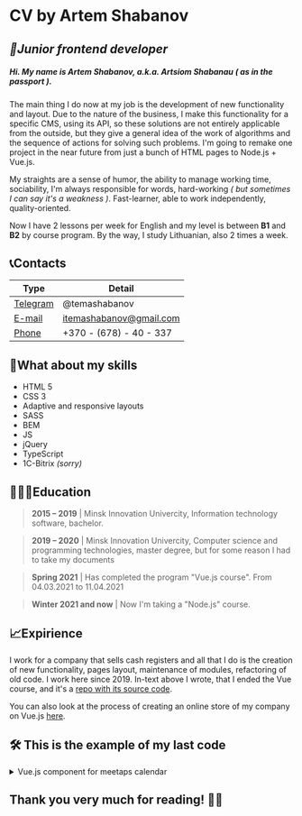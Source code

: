 # CV by Artem Shabanov
## _🚀Junior frontend developer_

##### Hi. My name is Artem Shabanov, a.k.a. Artsiom Shabanau _( as in the passport )_.

The main thing I do now at my job is the development of new functionality and layout. Due to the nature of the business, I make this functionality for a specific CMS, using its API, so these solutions are not entirely applicable from the outside, but they give a general idea of the work of algorithms and the sequence of actions for solving such problems. I'm going to remake one project in the near future from just a bunch of HTML pages to Node.js + Vue.js.

My straights are a sense of humor, the ability to manage working time, sociability, I'm always responsible for words, hard-working _( but sometimes I can say it's a weakness )_. Fast-learner, able to work independently, quality-oriented.

Now I have 2 lessons per week for English and my level is between __B1__ and __B2__ by course program. By the way, I study Lithuanian, also 2 times a week.

## 📞Contacts

| Type | Detail |
| ------ | ------ |
| [Telegram](https://t.me/temashabanov) | @temashabanov |
| [E-mail](mailto:itemashabanov@gmail.com) | itemashabanov@gmail.com |
| [Phone](tel:+37067840337) | +370 - (678) - 40 - 337 |

## 🗿What about my skills

- HTML 5
- CSS 3
- Adaptive and responsive layouts
- SASS
- BEM
- JS
- jQuery
- TypeScript
- 1C-Bitrix _(sorry)_

## 👨🏻‍🎓Education

> __2015 – 2019__ \| Minsk Innovation Univercity, Information technology software, bachelor.

> __2019 – 2020__ \| Minsk Innovation Univercity, Computer science and programming technologies, master degree, but for some reason I had to take my documents

> __Spring 2021__ \| Has completed the program "Vue.js course". From 04.03.2021 to 11.04.2021

> __Winter 2021 and now__ \| Now I'm taking a "Node.js" course.

## 📈Expirience

I work for a company that sells cash registers and all that I do is the creation of new functionality, pages layout, maintenance of modules, refactoring of old code. I work here since 2019.
In-text above I wrote, that I ended the Vue course, and it's a [repo with its source code](https://github.com/itemashabanov/vue-20210304_itemashabanov).

You can also look at the process of creating an online store of my company on Vue.js [here](https://github.com/itemashabanov/spb-kassa).

## 🛠 This is the example of my last code

<details>
  <summary>Vue.js component for meetaps calendar</summary>
  <p>

  ```javascript
    <template>
      <div class="rangepicker">
        <div class="rangepicker__calendar">
          <div class="rangepicker__month-indicator">
            <div class="rangepicker__selector-controls">
              <button class="rangepicker__selector-control-left" @click="decrease"></button>
              <div>{{ localeDate }}</div>
              <button class="rangepicker__selector-control-right" @click="increase"></button>
            </div>
          </div>
          <div class="rangepicker__date-grid">
            <div v-for="day in prevMonthDays" class="rangepicker__cell rangepicker__cell_inactive">
              {{ day.day }}
              <a v-for="meetup in day.meetups" class="rangepicker__event">{{ meetup.title }}</a>
            </div>
            <template v-for="week in curMonthDays">
              <div v-for="day in week" class="rangepicker__cell">
                {{ day.day }}
                <a v-for="meetup in day.meetups" class="rangepicker__event">{{ meetup.title }}</a>
              </div>
            </template>
            <div v-for="day in nextMonthDays" class="rangepicker__cell rangepicker__cell_inactive">
              {{ day.day }}
              <a v-for="meetup in day.meetups" class="rangepicker__event">{{ meetup.title }}</a>
            </div>
          </div>
        </div>
      </div>
    </template>

    <script>
    export default {
      name: 'MeetupsCalendar',

      props: {
        meetups: {
          type: Array,
          required: true,
        },
      },

      data() {
        return {
          date: new Date(),
        };
      },

      computed: {
        localeMeetups() {
          if (!this.meetups) return false;

          return this.meetups.map((meetup) => ({
            ...meetup,
            year: new Date(meetup.date).getFullYear(),
            month: new Date(meetup.date).getMonth(),
            day: new Date(meetup.date).getDate(),
          }));
        },

        month() {
          return this.date.getMonth()
        },

        year() {
          return this.date.getFullYear()
        },

        localeDate() {
          return this.date.toLocaleString(navigator.language, {
            year: 'numeric',
            month: 'long',
          });
        },

        prevMonthDays() {
          const prevMonth = new Date(this.year, this.month, 0).getDate();
          let days = [];
          if (this.curMonthDays[0].length > 0) {
            for (let i = this.curMonthDays[0].length; i < 7; i++) {
              const meetups = this.filterMeetups(prevMonth - 6 + i, this.month, this.year);
              days.push({ day: prevMonth - 6 + i, meetups });
            }
          }
          return days;
        },

        nextMonthDays() {
          let days = [];
          if (this.curMonthDays[this.curMonthDays.length - 1].length > 0) {
            for (let i = this.curMonthDays[this.curMonthDays.length - 1].length, j = 1; i < 7; i++, j++) {
              const meetups = this.filterMeetups(i, this.month, this.year);
              days.push({ day: j, meetups });
            }
          }
          return days;
        },

        curMonthDays() {
          let days = [],
            week = 0;
          const thisMonthDays = new Date(this.year, this.month + 1, 0).getDate();

          days[week] = [];
          for (let i = 1; i <= thisMonthDays; i++) {
            const meetups = this.filterMeetups(i, this.month, this.year);
            if (new Date(this.year, this.month, i).getDay() != 1) {
              days[week].push({ day: i, meetups });
            } else {
              week++;
              days[week] = [];
              days[week].push({ day: i, meetups });
            }
          }
          return days;
        },
      },

      methods: {
        decrease() {
          this.date = new Date(this.year, this.month - 1);
        },

        increase() {
          this.date = new Date(this.year, this.month + 1);
        },

        filterMeetups(day, month, year) {
          return this.localeMeetups.filter((meetup) => {
            return day === meetup.day && month === meetup.month && year === meetup.year;
          });
        },
      },
    };
    </script>
  ```

  </p>
</details>

## Thank you very much for reading! ✌🏼